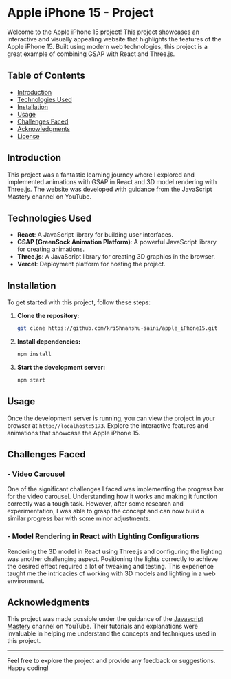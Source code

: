 # Apple iPhone 15 - Project

Welcome to the Apple iPhone 15 project! This project showcases an interactive and visually appealing website that highlights the features of the Apple iPhone 15. Built using modern web technologies, this project is a great example of combining GSAP with React and Three.js.

## Table of Contents
- [Introduction](#introduction)
- [Technologies Used](#technologies-used)
- [Installation](#installation)
- [Usage](#usage)
- [Challenges Faced](#challenges-faced)
- [Acknowledgments](#acknowledgments)
- [License](#license)

## Introduction

This project was a fantastic learning journey where I explored and implemented animations with GSAP in React and 3D model rendering with Three.js. The website was developed with guidance from the JavaScript Mastery channel on YouTube.

## Technologies Used

- **React**: A JavaScript library for building user interfaces.
- **GSAP (GreenSock Animation Platform)**: A powerful JavaScript library for creating animations.
- **Three.js**: A JavaScript library for creating 3D graphics in the browser.
- **Vercel**: Deployment platform for hosting the project.

## Installation

To get started with this project, follow these steps:

1. **Clone the repository:**
   ```bash
   git clone https://github.com/kriShnanshu-saini/apple_iPhone15.git
   ```

2. **Install dependencies:**
   ```bash
   npm install
   ```

3. **Start the development server:**
   ```bash
   npm start
   ```

## Usage

Once the development server is running, you can view the project in your browser at `http://localhost:5173`. Explore the interactive features and animations that showcase the Apple iPhone 15.

## Challenges Faced

### - Video Carousel

One of the significant challenges I faced was implementing the progress bar for the video carousel. Understanding how it works and making it function correctly was a tough task. However, after some research and experimentation, I was able to grasp the concept and can now build a similar progress bar with some minor adjustments.

### - Model Rendering in React with Lighting Configurations

Rendering the 3D model in React using Three.js and configuring the lighting was another challenging aspect. Positioning the lights correctly to achieve the desired effect required a lot of tweaking and testing. This experience taught me the intricacies of working with 3D models and lighting in a web environment.

## Acknowledgments

This project was made possible under the guidance of the [Javascript Mastery](https://www.youtube.com/@javascriptmastery) channel on YouTube. Their tutorials and explanations were invaluable in helping me understand the concepts and techniques used in this project.

---

Feel free to explore the project and provide any feedback or suggestions. Happy coding!
